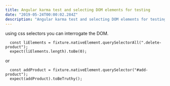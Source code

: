 ```yaml
---
title: Angular karma test and selecting DOM elements for testing
date: "2019-05-24T00:00:02.284Z"
description: "Angular karma test and selecting DOM elements for testing"
---
```


using css selectors you can interrogate the DOM.
```
  const liElements = fixture.nativeElement.querySelectorAll(".delete-product");
  expect(liElements.length).toBe(0);
```
or
```
  const addProduct = fixture.nativeElement.querySelector("#add-product");
  expect(addProduct).toBeTruthy();
```
